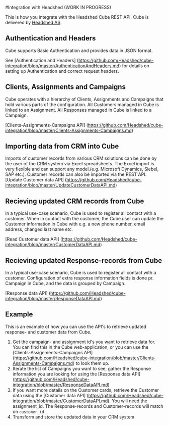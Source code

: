 #Integration with Headshed (WORK IN PROGRESS)

This is how you integrate with the Headshed Cube REST API. 
Cube is delivered by [Headshed AS](http://www.headshed.no).

## Authentication and Headers

Cube supports Basic Authentication and provides data in JSON format.

See [Authentication and Headers] (https://github.com/Headshed/cube-integration/blob/master/AuthenticationAndHeaders.md) for details on setting up Authentication and correct request headers.

## Clients, Assignments and Campaigns
Cube operates with a hierarchy of Clients, Assignments and Campaigns that hold various parts of the configuration.
All Customers managed in Cube is linked to an Assignment.
All Responses managed in Cube is linked to a Campaign.

[Clients-Assignments-Campaigns API] (https://github.com/Headshed/cube-integration/blob/master/Clients-Assignments-Campaigns.md)

## Importing data from CRM into Cube
Imports of customer records from various CRM solutions can be done by the user of the CRM system via Excel spreadsheets. The Excel import is very flexible and can support any model.(e.g. Microsoft Dynamics, Siebel, SAP etc.).
Customer records can also be imported via the REST API.
[Update Customer data API] (https://github.com/Headshed/cube-integration/blob/master/UpdateCustomerDataAPI.md)


## Recieving updated CRM records from Cube
In a typical use-case scenario, Cube is used to register all contact with a customer. When in contact with the customer, the Cube user can update the Customer information in Cube with e.g. a new phone number, email address, changed last name etc.

[Read Customer data API] (https://github.com/Headshed/cube-integration/blob/master/CustomerDataAPI.md)

## Recieving updated Response-records from Cube
In a typical use-case scenario, Cube is used to register all contact with a customer. Configuration of extra response information fields is done pr. Campaign in Cube, and the data is grouped by Campaign.

[Response data API] (https://github.com/Headshed/cube-integration/blob/master/ResponseDataAPI.md)


## Example
This is an example of how you can use the API's to retrieve updated response- and customer data from Cube.

1. Get the campaign- and assignment id's you want to retrieve data for. You can find this in the Cube web-application, or you can use the [Clients-Assignments-Campaigns API] (https://github.com/Headshed/cube-integration/blob/master/Clients-Assignments-Campaigns.md) to look them up.
2. Iterate the list of Campaigns you want to see, gather the Response information you are looking for using the [Response data API] (https://github.com/Headshed/cube-integration/blob/master/ResponseDataAPI.md)
3. If you want more details on the Customer cards, retrieve the Customer data using the [Customer data API] (https://github.com/Headshed/cube-integration/blob/master/CustomerDataAPI.md). You will need the assignment_id. The Response-records and Customer-records will match on ` customer_id `
4. Transform and store the updated data in your CRM system

